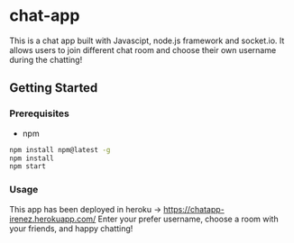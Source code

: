 # chat-app

This is a chat app built with Javascipt, node.js framework and socket.io. It allows users to join different chat room and choose their own username during the chatting!

## Getting Started

### Prerequisites
* npm
```sh
npm install npm@latest -g
npm install
npm start
```

### Usage

This app has been deployed in heroku -> https://chatapp-irenez.herokuapp.com/
Enter your prefer username, choose a room with your friends, and happy chatting!

